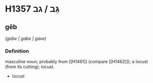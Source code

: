 # H1357 גֵּב / גב

## gêb

_(gabe | ɡabe | ɡave)_

### Definition

masculine noun; probably from [[H1461]] (compare [[H1462]]); a locust (from its cutting); locust.

- locust
